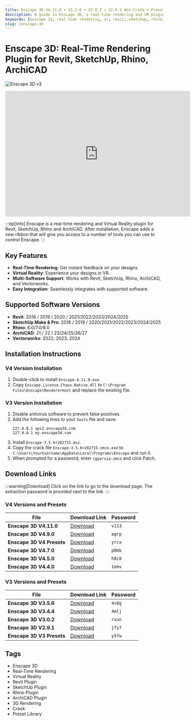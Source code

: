 ```yaml
---
title: Enscape 3D V4.11.0 + V3.5.6 + V3.0.2 + V2.9.1 Win Crack + Preset Library
description: A guide to Enscape 3D, a real-time rendering and VR plugin for Revit, SketchUp, Rhino, and ArchiCAD. Learn about its features, installation for various versions, and find download links.
keywords: [enscape 3d, real-time rendering, vr, revit, sketchup, rhino, archicad, plugin, crack, preset library]
slug: /enscape-3d
---
```


# Enscape 3D: Real-Time Rendering Plugin for Revit, SketchUp, Rhino, ArchiCAD

![Enscape 3D v3](https://www.gfxcamp.com/wp-content/uploads/2021/03/Enscape-3D-v3.jpg)

<iframe loading="lazy" src="https://player.youku.com/embed/XNTEyNjg1MjQ0MA==" width="590" height="400" frameborder="0" allowfullscreen="allowfullscreen"></iframe>

:::tip[info]
Enscape is a real-time rendering and Virtual Reality plugin for Revit, SketchUp, Rhino and ArchiCAD. After installation, Enscape adds a new ribbon that will give you access to a number of tools you can use to control Enscape.
:::

## Key Features

- **Real-Time Rendering**: Get instant feedback on your designs.
- **Virtual Reality**: Experience your designs in VR.
- **Multi-Software Support**: Works with Revit, SketchUp, Rhino, ArchiCAD, and Vectorworks.
- **Easy Integration**: Seamlessly integrates with supported software.

## Supported Software Versions

- **Revit**: 2018 / 2019 / 2020 / 2021/2022/2023/2024/2025
- **SketchUp Make & Pro**: 2018 / 2019 / 2020/2021/2022/2023/2024/2025
- **Rhino**: 6.0/7.0/8.0
- **ArchiCAD**: 21 / 22 / 23/24/25/26/27
- **Vectorworks**: 2022, 2023, 2024

## Installation Instructions

### V4 Version Installation

1. Double-click to install `Enscape-4.11.0.exe`.
2. Copy `Enscape.License.Chaos.Native.dll` to `C:\Program Files\Enscape\RendererHost` and replace the existing file.

### V3 Version Installation

1. Disable antivirus software to prevent false positives.
2. Add the following lines to your `hosts` file and save:
   ```
   127.0.0.1 api2.enscape3d.com
   127.0.0.1 my.enscape3d.com
   ```
3. Install `Enscape-3.5.6+202715.msi`.
4. Copy the crack file `Enscape-3.5.6+202715-zmco.exe` to `C:\Users\YourUsername\AppData\Local\Programs\Enscape` and run it.
5. When prompted for a password, enter `cgpersia-zmco` and click Patch.

## Download Links

:::warning[Download]
Click on the link to go to the download page. The extraction password is provided next to the link.
:::

### V4 Versions and Presets

| File                         | Download Link                                                              | Password |
| ---------------------------- | -------------------------------------------------------------------------- | -------- |
| **Enscape 3D V4.11.0**       | [Download](https://pan.baidu.com/s/1ohHS6zcjowdGmXhtK8IoIg?pwd=v113)        | `v113`   |
| **Enscape 3D V4.9.0**        | [Download](https://pan.baidu.com/s/15-ku71ZL4TUhIfyZRQWxEA?pwd=agrp)        | `agrp`   |
| **Enscape 3D V4 Presets**    | [Download](https://pan.baidu.com/s/14-H-rpWQgSJ5DAqSzPbpgw?pwd=yrcx)        | `yrcx`   |
| **Enscape 3D V4.7.0**        | [Download](https://pan.baidu.com/s/1IRADZKxjfvmAkgcKSTklGw?pwd=p8mk)        | `p8mk`   |
| **Enscape 3D V4.5.0**        | [Download](https://pan.baidu.com/s/1eK68vY8ogZlOpmpe_YSvlw?pwd=h8c8)        | `h8c8`   |
| **Enscape 3D V4.4.0**        | [Download](https://pan.baidu.com/s/1jVII8Sf_yqlwGjsDuzl1vQ?pwd=1emv)        | `1emv`   |

### V3 Versions and Presets

| File                         | Download Link                                                              | Password |
| ---------------------------- | -------------------------------------------------------------------------- | -------- |
| **Enscape 3D V3.5.6**        | [Download](https://pan.baidu.com/s/11I9COo2GKieoHNerX1vKdw?pwd=4x8g)        | `4x8g`   |
| **Enscape 3D V3.4.4**        | [Download](https://pan.baidu.com/s/1qzoh4fQ7ai-OtHOMiX-nUA?pwd=4mlj)        | `4mlj`   |
| **Enscape 3D V3.0.2**        | [Download](https://pan.baidu.com/s/1RvJd6muaUnrLv1NKhTvLOQ)                 | `rxun`   |
| **Enscape 3D V2.9.1**        | [Download](https://pan.baidu.com/s/1Y5hjIdk3IfPtMTKCugMuLQ)                 | `jfy7`   |
| **Enscape 3D V3 Presets**    | [Download](https://pan.baidu.com/s/1IHhYJBEqi4e4ODhlJVOY4w)                 | `y57w`   |

## Tags

- Enscape 3D
- Real-Time Rendering
- Virtual Reality
- Revit Plugin
- SketchUp Plugin
- Rhino Plugin
- ArchiCAD Plugin
- 3D Rendering
- Crack
- Preset Library